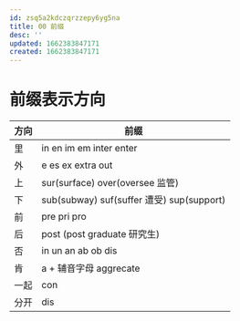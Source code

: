 ```yaml
---
id: zsq5a2kdczqrzzepy6yg5na
title: 00 前缀
desc: ''
updated: 1662383847171
created: 1662383847171
---
```


# 前缀表示方向



| 方向 | 前缀                                       |
| ---- | ------------------------------------------ |
| 里   | in en im em inter enter                    |
| 外   | e es ex extra out                          |
| 上   | sur(surface) over(oversee 监管)            |
| 下   | sub(subway) suf(suffer 遭受)  sup(support) |
| 前   | pre pri pro                                |
| 后   | post (post graduate 研究生)                |
| 否   | in un an ab ob dis                         |
| 肯   | a + 辅音字母 aggrecate                     |
| 一起 | con                                        |
| 分开 | dis                                        |

